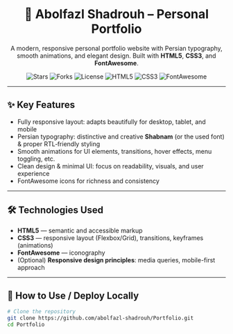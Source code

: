 <h1 align="center">🌟 Abolfazl Shadrouh – Personal Portfolio</h1>

<p align="center">
  A modern, responsive personal portfolio website with Persian typography, smooth animations, and elegant design. Built with <b>HTML5</b>, <b>CSS3</b>, and <b>FontAwesome</b>.
</p>

<p align="center">
  <img src="https://img.shields.io/github/stars/abolfazl-shadrouh/Portfolio?style=flat-square" alt="Stars" />
  <img src="https://img.shields.io/github/forks/abolfazl-shadrouh/Portfolio?style=flat-square" alt="Forks" />
  <img src="https://img.shields.io/github/license/abolfazl-shadrouh/Portfolio?style=flat-square" alt="License" />
  <img src="https://img.shields.io/badge/HTML5-orange?style=flat-square&logo=html5" alt="HTML5" />
  <img src="https://img.shields.io/badge/CSS3-blue?style=flat-square&logo=css3" alt="CSS3" />
  <img src="https://img.shields.io/badge/FontAwesome-grey?style=flat-square&logo=fontawesome&logoColor=white" alt="FontAwesome" />
</p>

---

## ✨ Key Features

- Fully responsive layout: adapts beautifully for desktop, tablet, and mobile  
- Persian typography: distinctive and creative **Shabnam** (or the used font) & proper RTL‐friendly styling  
- Smooth animations for UI elements, transitions, hover effects, menu toggling, etc.  
- Clean design & minimal UI: focus on readability, visuals, and user experience  
- FontAwesome icons for richness and consistency  

---

## 🛠 Technologies Used

- **HTML5** — semantic and accessible markup  
- **CSS3** — responsive layout (Flexbox/Grid), transitions, keyframes (animations)  
- **FontAwesome** — iconography  
- (Optional) **Responsive design principles**: media queries, mobile-first approach  

---

## 🚀 How to Use / Deploy Locally

```bash
# Clone the repository
git clone https://github.com/abolfazl-shadrouh/Portfolio.git
cd Portfolio
